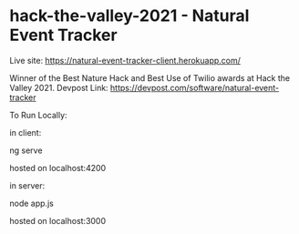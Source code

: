 # hack-the-valley-2021 - Natural Event Tracker
Live site: https://natural-event-tracker-client.herokuapp.com/

Winner of the Best Nature Hack and Best Use of Twilio awards at Hack the Valley 2021. Devpost Link: https://devpost.com/software/natural-event-tracker

To Run Locally:

in client:

  ng serve

  hosted on localhost:4200

in server:

  node app.js

  hosted on localhost:3000
